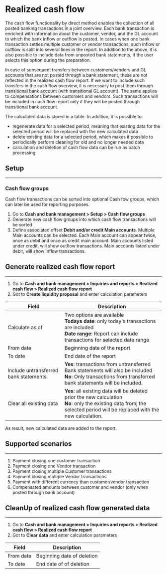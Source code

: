 # **Realized cash flow**	

The cash flow functionality by direct method enables the collection of all posted banking transactions in a joint overview. Each bank transaction is enriched with information about the customer, vendor, and the GL account to which the bank inflow or outflow is posted. In cases when one bank transaction settles multiple customer or vendor transactions, such inflow or outflow is split into several lines in the report.  In addition to the above, it is also possible to include data from unposted bank statements, if the user selects this option during the preparation.

In case of subsequent transfers between customers/vendors and GL accounts that are not posted through a bank statement, these are not reflected in the realized cash flow report. If we want to include such transfers in the cash flow overview, it is necessary to post them through transitional bank account (with transitional GL account). The same applies to compensations between customers and vendors. Such transactions will be included in cash flow report only if they will be posted through transitional bank account.
 
The calculated data is stored in a table. In addition, it is possible to:
- regenerate data for a selected period, meaning that existing data for the selected period will be replaced with the new calculated data
- delete existing data for a selected period, which makes it possible to periodically perform cleaning for old and no longer needed data
- calculation and deletion of cash flow data can be run as batch processing



## **Setup**
---
### **Cash flow groups**

Cash flow transactions can be sorted into optional Cash fow groups, which can later be used for reporting purposes. 
1.	Go to **Cash and bank management > Setup > Cash flow groups**
2.	Generate new cash flow groups into which cash flow transactions will be sorted
3.	Define associated offset **Debit and/or credit Main accounts**. Multiple Main accounts can be selected. Each Main account can appear twice, once as debit and once as credit main account. Main accounts listed under credit, will show outflow transactions. Main accounts listed under debit, will show inflow transactions.



## **Generate realized cash flow report**
---
1. Go to **Cash and bank management > Inquiries and reports > Realized cash flow > Realized cash flow report**
2. Got to **Create liquidity proposal** and enter calculation parameters 

|Field|Description  |
|--|--|
|Calculate as of | Two options are available <br> **Todays date**: only today's transactions are included<br> **Date range**: Report can include transactions for selected date range|
|From date| Beginning date of the report|
|To date | End date of the report|
|Include untransferred bank statements| **Yes**: transactions from untransferred Bank statements will also be included<br> **No**: Only transactions from transferred bank statements will be included.  |
|Clear all existing data|**Yes**: all existing data will be deleted prior the new calculation<br>**No**: only the existing data fromj the selected period will be replaced with the new calculation.|

As result, new calculated data are added to the report. 

## **Supported scenarios**
---
1. Payment closing one customer transaction
2. Payment closing one Vendor transaction
3. Payment closing multiple Customer transactions
4. Payment closing multiple Vendor transactions
5. Payment with different currency than  customer/vendor transaction
6. Compensated amounts between customer and vendor (only when posted through bank account)

## **CleanUp of realized cash flow generated data**
---
1. Go to **Cash and bank management > Inquiries and reports > Realized cash flow > Realized cash flow report**
2. Got to **Clear data** and enter calculation parameters 

|Field|Description  |
|--|--|
|From date| Beginning date of deletion|
|To date | End date of of deletion|


